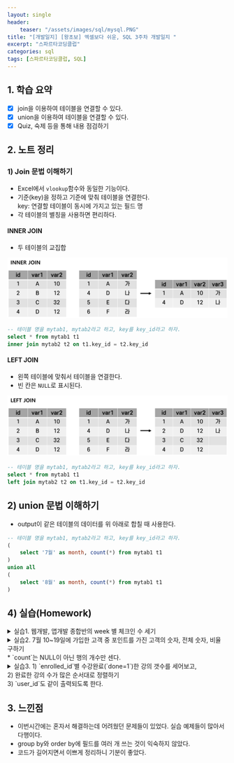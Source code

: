 ```yaml
---
layout: single
header:
    teaser: "/assets/images/sql/mysql.PNG"
title: "[개발일지] [왕초보] 엑셀보다 쉬운, SQL 3주차 개발일지 "
excerpt: "스파르타코딩클럽"
categories: sql
tags: [스파르타코딩클럽, SQL]
---
```


## 1. 학습 요약
- [x] join을 이용하여 테이블을 연결할 수 있다. 
- [x] union을 이용하여 테이블을 연결할 수 있다. 
- [x] Quiz, 숙제 등을 통해 내용 점검하기

## 2. 노트 정리 
### 1) Join 문법 이해하기  
* Excel에서 `vlookup`함수와 동일한 기능이다. 
* 기준(key)을 정하고 기준에 맞춰 테이블을 연결한다. <br>
key: 연결할 테이블이 동시에 가지고 있는 필드 명
* 각 테이블의 별칭을 사용하면 편리하다. 

#### INNER JOIN
* 두 테이블의 교집합

<p style="text-align:center;">
    <img src="/assets/images/sql/innerjoin.png">
</p>

```sql
-- 테이블 명을 mytab1, mytab2라고 하고, key를 key_id라고 하자.
select * from mytab1 t1
inner join mytab2 t2 on t1.key_id = t2.key_id
```

#### LEFT JOIN
* 왼쪽 테이블에 맞춰서 테이블을 연결한다. 
* 빈 칸은 `NULL`로 표시된다.

<p style="text-align:center;">
    <img src="/assets/images/sql/leftjoin.png">
</p>

```sql
-- 테이블 명을 mytab1, mytab2라고 하고, key를 key_id라고 하자.
select * from mytab1 t1
left join mytab2 t2 on t1.key_id = t2.key_id
```

## 2) union 문법 이해하기 
* output이 같은 테이블의 데이터를 위 아래로 합칠 때 사용한다.  

```sql
-- 테이블 명을 mytab1, mytab2라고 하고, key를 key_id라고 하자.
(
    select '7월' as month, count(*) from mytab1 t1
)
union all
(
    select '8월' as month, count(*) from mytab1 t1
)
```

## 4) 실습(Homework)

<details>
<summary>
실습1. 웹개발, 앱개발 종합반의 week 별 체크인 수 세기 

</summary>
<div markdown="1">
```sql
select c1.title, c2.week, count(*) as cnt from courses c1 
inner join checkins c2 on c1.course_id = c2.course_id 
group by c1.title, c2.week
order by c1.title, c2.week 
```
</div>
</details>

<details>
<summary>
실습2. 7월 10~19일에 가입한 고객 중 포인트를 가진 고객의 숫자, 전체 숫자, 비율 구하기 <br>
* `count`는 NULL이 아닌 행의 개수만 센다. 

</summary>
<div markdown="1">
```sql
select count(pu.point_user_id) as pnt_user_cnt, 
       count(u.user_id) as tot_user_cnt,
       round(count(pu.point_user_id)/count(u.user_id),2) as ratio
  from users u
  left join point_users pu on u.user_id = pu.user_id
 where u.created_at between "2020-07-10" and "2020-07-20"
```
</div>
</details>

<details>
<summary>
실습3. 1) `enrolled_id`별 수강완료(`done=1`)한 강의 갯수를 세어보고,<br>
2) 완료한 강의 수가 많은 순서대로 정렬하기 <br>
3) `user_id`도 같이 출력되도록 한다. 

</summary>
<div markdown="1">
```sql
select count(pu.point_user_id) as pnt_user_cnt, 
       count(u.user_id) as tot_user_cnt,
       round(count(pu.point_user_id)/count(u.user_id),2) as ratio
  from users u
  left join point_users pu on u.user_id = pu.user_id
```
</div>
</details>

## 3. 느낀점
* 이번시간에는 혼자서 해결하는데 어려웠던 문제들이 있었다. 실습 예제들이 많아서 다행이다.  
* group by와 order by에 필드를 여러 개 쓰는 것이 익숙하지 않았다. 
* 코드가 길어지면서 이쁘게 정리하니 기분이 좋았다. 
